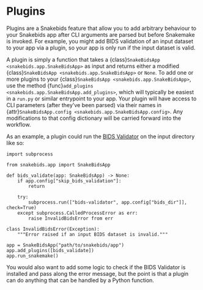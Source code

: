 # Plugins

Plugins are a Snakebids feature that allow you to add arbitrary behaviour to your Snakebids app after CLI arguments are parsed but before Snakemake is invoked. For example, you might add BIDS validation of an input dataset to your app via a plugin, so your app is only run if the input dataset is valid.

A plugin is simply a function that takes a {class}`SnakeBidsApp <snakebids.app.SnakeBidsApp>` as input and returns either a modified {class}`SnakeBidsApp <snakebids.app.SnakeBidsApp>` or `None`. To add one or more plugins to your {class}`SnakeBidsApp <snakebids.app.SnakeBidsApp>`, use the method {func}`add_plugins <snakebids.app.SnakeBidsApp.add_plugins>`, which will typically be easiest in a `run.py` or similar entrypoint to your app. Your plugin will have access to CLI parameters (after they've been parsed) via their names in {attr}`SnakeBidsApp.config <snakebids.app.SnakeBidsApp.config>`. Any modifications to that config dictionary will be carried forward into the workflow.

As an example, a plugin could run the [BIDS Validator](https://github.com/bids-standard/bids-validator) on the input directory like so:

```
import subprocess

from snakebids.app import SnakeBidsApp

def bids_validate(app: SnakeBidsApp) -> None:
    if app.config["skip_bids_validation"]:
        return

    try:
        subprocess.run(["bids-validator", app.config["bids_dir"]], check=True)
    except subprocess.CalledProcessError as err:
        raise InvalidBidsError from err

class InvalidBidsError(Exception):
    """Error raised if an input BIDS dataset is invalid."""

app = SnakeBidsApp("path/to/snakebids/app")
app.add_plugins([bids_validate])
app.run_snakemake()

```

You would also want to add some logic to check if the BIDS Validator is installed and pass along the error message, but the point is that a plugin can do anything that can be handled by a Python function.
